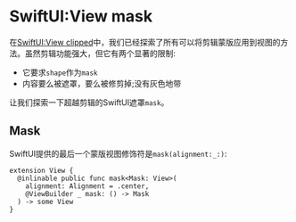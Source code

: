 # SwiftUI:View mask

在[SwiftUI:View clipped](../SwiftUI-View%20clipped/SwiftUI-View%20clipped.md)中，我们已经探索了所有可以将剪辑蒙版应用到视图的方法。虽然剪辑功能强大，但它有两个显著的限制:

* 它要求`shape`作为`mask`
* 内容要么被遮罩，要么被修剪掉;没有灰色地带

让我们探索一下超越剪辑的SwiftUI遮罩`mask`。

## Mask
SwiftUI提供的最后一个蒙版视图修饰符是`mask(alignment:_:)`:

```
extension View {
  @inlinable public func mask<Mask: View>(
    alignment: Alignment = .center, 
    @ViewBuilder _ mask: () -> Mask
  ) -> some View
}
```

